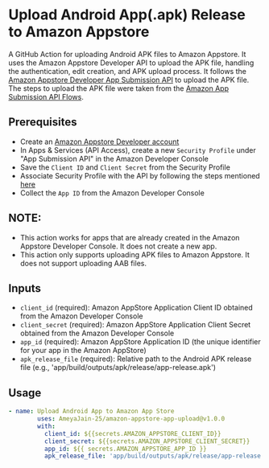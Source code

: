 # Upload Android App(.apk) Release to Amazon Appstore

A GitHub Action for uploading Android APK files to Amazon Appstore. It uses the Amazon Appstore Developer API to upload the APK file, handling the authentication, edit creation, and APK upload process.
It follows the [Amazon Appstore Developer App Submission API](https://developer.amazon.com/docs/app-submission-api/overview.html) to upload the APK file.
The steps to upload the APK file were taken from the [Amazon App Submission API Flows](https://developer.amazon.com/docs/app-submission-api/flows.html).

## Prerequisites

- Create an [Amazon Appstore Developer account](https://developer.amazon.com/login.html)
- In Apps & Services (API Access), create a new `Security Profile` under "App Submission API" in the Amazon Developer Console
- Save the `Client ID` and `Client Secret` from the Security Profile
- Associate Security Profile with the API by following the steps mentioned [here](https://developer.amazon.com/docs/app-submission-api/overview.html#associate-security-profile)
- Collect the `App ID` from the Amazon Developer Console

## NOTE:
- This action works for apps that are already created in the Amazon Appstore Developer Console. It does not create a new app.
- This action only supports uploading APK files to Amazon Appstore. It does not support uploading AAB files.

## Inputs

- `client_id` (required): Amazon AppStore Application Client ID obtained from the Amazon Developer Console
- `client_secret` (required): Amazon AppStore Application Client Secret obtained from the Amazon Developer Console
- `app_id` (required): Amazon AppStore Application ID (the unique identifier for your app in the Amazon AppStore)
- `apk_release_file` (required): Relative path to the Android APK release file (e.g., 'app/build/outputs/apk/release/app-release.apk')


## Usage

```yaml
- name: Upload Android App to Amazon App Store
        uses: AmeyaJain-25/amazon-appstore-app-upload@v1.0.0
        with:
          client_id: ${{secrets.AMAZON_APPSTORE_CLIENT_ID}}
          client_secret: ${{secrets.AMAZON_APPSTORE_CLIENT_SECRET}}
          app_id: ${{ secrets.AMAZON_APPSTORE_APP_ID }}
          apk_release_file: 'app/build/outputs/apk/release/app-release.apk'
```
